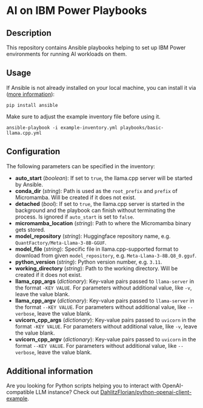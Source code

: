 # AI on IBM Power Playbooks

## Description

This repository contains Ansible playbooks helping to set up IBM Power environments for running AI workloads on them.


## Usage

If Ansible is not already installed on your local machine, you can install it via ([more information](https://docs.ansible.com/ansible/latest/installation_guide/intro_installation.html)):

```shell
pip install ansible
```

Make sure to adjust the example inventory file before using it.

```shell
ansible-playbook -i example-inventory.yml playbooks/basic-llama.cpp.yml
```


## Configuration

The following parameters can be specified in the inventory:

- **auto_start** (*boolean*): If set to `true`, the llama.cpp server will be started by Ansible.
- **conda_dir** (*string*): Path is used as the `root_prefix` and `prefix` of Micromamba. Will be created if it does not exist.
- **detached** (*bool*): If set to `true`, the llama.cpp server is started in the background and the playbook can finish without terminating the process. Is ignored if `auto_start` is set to `false`.
- **micromamba_location** (*string*): Path to where the Micromamba binary gets stored.
- **model_repository** (*string*): Huggingface repository name, e.g. `QuantFactory/Meta-Llama-3-8B-GGUF`.
- **model_file** (*string*): Specific file in llama.cpp-supported format to download from given `model_repository`, e.g. `Meta-Llama-3-8B.Q8_0.gguf`.
- **python_version** (*string*): Python version number, e.g. `3.11`.
- **working_directory** (*string*): Path to the working directory. Will be created if it does not exist.
- **llama_cpp_args** (*dictionary*): Key-value pairs passed to `llama-server` in the format `-KEY VALUE`. For parameters without additional value, like `-v`, leave the value blank.
- **llama_cpp_argv** (*dictionary*): Key-value pairs passed to `llama-server` in the format `--KEY VALUE`. For parameters without additional value, like `--verbose`, leave the value blank.
- **uvicorn_cpp_args** (*dictionary*): Key-value pairs passed to `uvicorn` in the format `-KEY VALUE`. For parameters without additional value, like `-v`, leave the value blank.
- **uvicorn_cpp_argv** (*dictionary*): Key-value pairs passed to `uvicorn` in the format `--KEY VALUE`. For parameters without additional value, like `--verbose`, leave the value blank.


## Additional information

Are you looking for Python scripts helping you to interact with OpenAI-compatible LLM instance? Check out [DahlitzFlorian/python-openai-client-example](https://github.com/DahlitzFlorian/python-openai-client-example).
